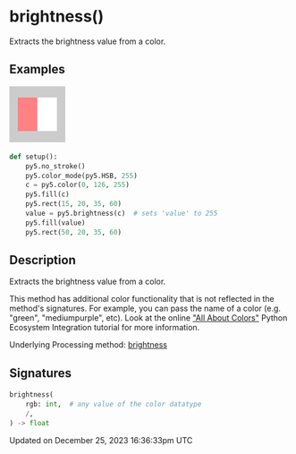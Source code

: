 # brightness()

Extracts the brightness value from a color.

## Examples

<div class="example-table">

<div class="example-row"><div class="example-cell-image">

![example picture for brightness()](/images/reference/Sketch_brightness_0.png)

</div><div class="example-cell-code">

```python
def setup():
    py5.no_stroke()
    py5.color_mode(py5.HSB, 255)
    c = py5.color(0, 126, 255)
    py5.fill(c)
    py5.rect(15, 20, 35, 60)
    value = py5.brightness(c)  # sets 'value' to 255
    py5.fill(value)
    py5.rect(50, 20, 35, 60)
```

</div></div>

</div>

## Description

Extracts the brightness value from a color.

This method has additional color functionality that is not reflected in the method's signatures. For example, you can pass the name of a color (e.g. "green", "mediumpurple", etc). Look at the online ["All About Colors"](/integrations/colors) Python Ecosystem Integration tutorial for more information.

Underlying Processing method: [brightness](https://processing.org/reference/brightness_.html)

## Signatures

```python
brightness(
    rgb: int,  # any value of the color datatype
    /,
) -> float
```

Updated on December 25, 2023 16:36:33pm UTC
